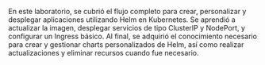 En este laboratorio, se cubrió el flujo completo para crear, personalizar y desplegar aplicaciones utilizando Helm en Kubernetes. Se aprendió a actualizar la imagen, desplegar servicios de tipo ClusterIP y NodePort, y configurar un Ingress básico. Al final, se adquirió el conocimiento necesario para crear y gestionar charts personalizados de Helm, así como realizar actualizaciones y eliminar recursos cuando fue necesario.